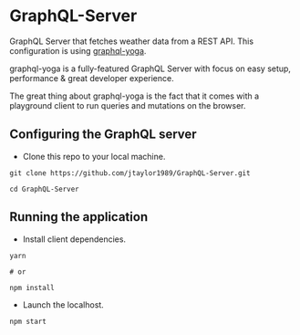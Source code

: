 # GraphQL-Server

GraphQL Server that fetches weather data from a REST API.
This configuration is using [graphql-yoga](https://github.com/prisma/graphql-yoga).

graphql-yoga is a fully-featured GraphQL Server with focus on easy setup, performance & great developer experience.

The great thing about graphql-yoga is the fact that it comes with a playground client to run queries and mutations on the browser.

## Configuring the GraphQL server

* Clone this repo to your local machine.

```
git clone https://github.com/jtaylor1989/GraphQL-Server.git

cd GraphQL-Server
```


## Running the application

* Install client dependencies.

```
yarn

# or

npm install
```

* Launch the localhost.

```
npm start
```

